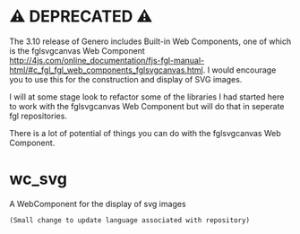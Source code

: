# :warning: DEPRECATED :warning:

The 3.10 release of Genero includes Built-in Web Components, one of which is the fglsvgcanvas Web Component http://4js.com/online_documentation/fjs-fgl-manual-html/#c_fgl_fgl_web_components_fglsvgcanvas.html. I would encourage you to use this for the construction and display of SVG images.

I will at some stage look to refactor some of the libraries I had started here to work with the fglsvgcanvas Web Component but will do that in seperate fgl repositories.

There is a lot of potential of things you can do with the fglsvgcanvas Web Component.

# wc_svg
A WebComponent for the display of svg images

    (Small change to update language associated with repository)


